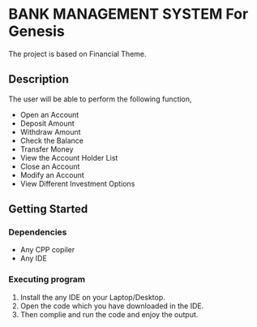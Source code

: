 # BANK MANAGEMENT SYSTEM For Genesis
 The project is based on Financial Theme. 
 
## Description

The user will be able to perform the following function,
* Open an Account
* Deposit Amount
* Withdraw Amount
* Check the Balance
* Transfer Money
* View the Account Holder List
* Close an Account
* Modify an Account
* View Different Investment Options

## Getting Started

### Dependencies

* Any CPP copiler
* Any IDE 

### Executing program

1. Install the any IDE on your Laptop/Desktop.
2. Open the code which you have downloaded in the IDE.
3. Then complie and run the code and enjoy the output.
